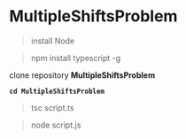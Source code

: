 # MultipleShiftsProblem

> install Node 

> npm install typescript -g

  clone repository __MultipleShiftsProblem__

  __`cd MultipleShiftsProblem`__

> tsc script.ts

> node script.js
